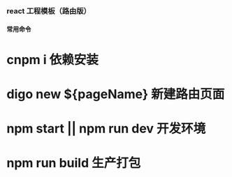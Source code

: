### react 工程模板（路由版）
#### 常用命令
# cnpm i  依赖安装
# digo new ${pageName}   新建路由页面
# npm start || npm run dev 开发环境
# npm run build 生产打包